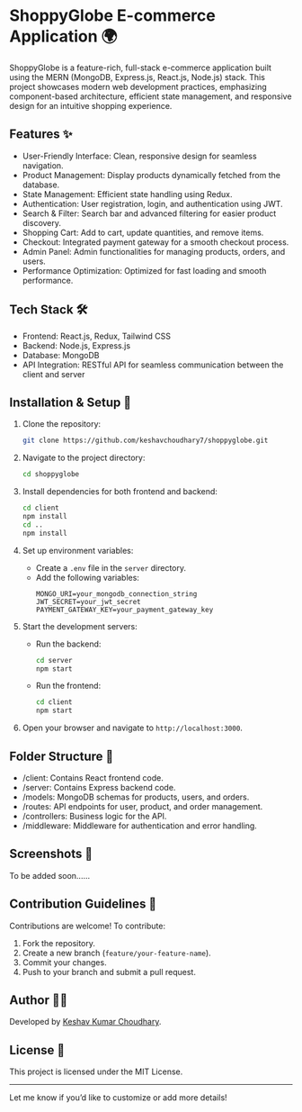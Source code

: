 # ShoppyGlobe E-commerce Application 🌍  

ShoppyGlobe is a feature-rich, full-stack e-commerce application built using the MERN (MongoDB, Express.js, React.js, Node.js) stack. This project showcases modern web development practices, emphasizing component-based architecture, efficient state management, and responsive design for an intuitive shopping experience.

## Features ✨  

- User-Friendly Interface: Clean, responsive design for seamless navigation.  
- Product Management: Display products dynamically fetched from the database.  
- State Management: Efficient state handling using Redux.  
- Authentication: User registration, login, and authentication using JWT.  
- Search & Filter: Search bar and advanced filtering for easier product discovery.  
- Shopping Cart: Add to cart, update quantities, and remove items.  
- Checkout: Integrated payment gateway for a smooth checkout process.  
- Admin Panel: Admin functionalities for managing products, orders, and users.  
- Performance Optimization: Optimized for fast loading and smooth performance.  

## Tech Stack 🛠️  

- Frontend: React.js, Redux, Tailwind CSS  
- Backend: Node.js, Express.js  
- Database: MongoDB  
- API Integration: RESTful API for seamless communication between the client and server  

## Installation & Setup 🚀  

1. Clone the repository:  
   ```bash  
   git clone https://github.com/keshavchoudhary7/shoppyglobe.git  
   ```  

2. Navigate to the project directory:  
   ```bash  
   cd shoppyglobe  
   ```  

3. Install dependencies for both frontend and backend:  
   ```bash  
   cd client  
   npm install  
   cd ..
   npm install  
   ```  

4. Set up environment variables:  
   - Create a `.env` file in the `server` directory.  
   - Add the following variables:  
     ```  
     MONGO_URI=your_mongodb_connection_string  
     JWT_SECRET=your_jwt_secret  
     PAYMENT_GATEWAY_KEY=your_payment_gateway_key  
     ```  

5. Start the development servers:  
   - Run the backend:  
     ```bash  
     cd server  
     npm start  
     ```  
   - Run the frontend:  
     ```bash  
     cd client  
     npm start  
     ```  

6. Open your browser and navigate to `http://localhost:3000`.  

## Folder Structure 📂  

- /client: Contains React frontend code.  
- /server: Contains Express backend code.  
- /models: MongoDB schemas for products, users, and orders.  
- /routes: API endpoints for user, product, and order management.  
- /controllers: Business logic for the API.  
- /middleware: Middleware for authentication and error handling.  

## Screenshots 📸  

 To be added soon......

## Contribution Guidelines 🤝  

Contributions are welcome! To contribute:  

1. Fork the repository.  
2. Create a new branch (`feature/your-feature-name`).  
3. Commit your changes.  
4. Push to your branch and submit a pull request.  

## Author 👨‍💻  

Developed by [Keshav Kumar Choudhary](https://github.com/keshavchoudhary7).  

## License 📝  

This project is licensed under the MIT License.  

---

Let me know if you’d like to customize or add more details!
